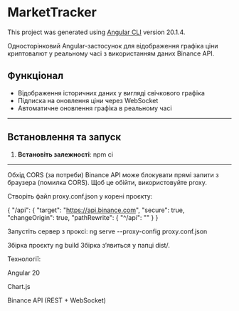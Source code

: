 # MarketTracker

This project was generated using [Angular CLI](https://github.com/angular/angular-cli) version 20.1.4.


Односторінковий Angular-застосунок для відображення графіка ціни криптовалют у реальному часі з використанням даних Binance API.

## Функціонал
- Відображення історичних даних у вигляді свічкового графіка
- Підписка на оновлення ціни через WebSocket
- Автоматичне оновлення графіка в реальному часі

---

## Встановлення та запуск

1. **Встановіть залежності**:
npm ci

---

Обхід CORS  (за потреби)
Binance API може блокувати прямі запити з браузера (помилка CORS).
Щоб це обійти, використовуйте proxy.

Створіть файл proxy.conf.json у корені проєкту:

{
  "/api": {
    "target": "https://api.binance.com",
    "secure": true,
    "changeOrigin": true,
    "pathRewrite": { "^/api": "" }
  }

Запустіть сервер з проксі:
ng serve --proxy-config proxy.conf.json

Збірка проєкту
ng build
Збірка з’явиться у папці dist/.


Технології: 

Angular 20

Chart.js

Binance API (REST + WebSocket)

